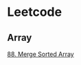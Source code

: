 # Leetcode
## Array
[88. Merge Sorted Array](https://github.com/lyhsuan0408/Leetcode/blob/main/Array/88.%20Merge%20Sorted%20Array.md)

